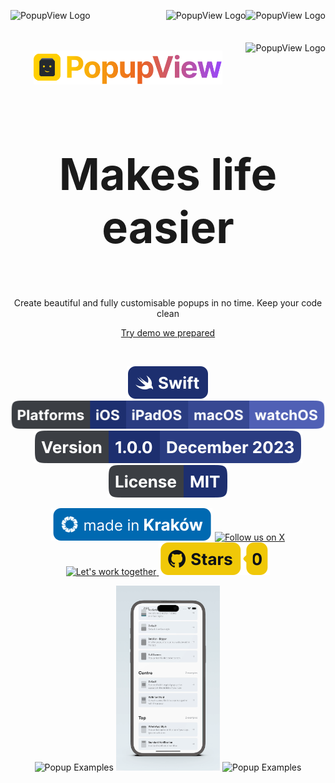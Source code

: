 <!-- Top Header -->
<p align="center">

<!-- Logo -->
<picture> 
    <source media="(prefers-color-scheme: dark)" srcset="https://github.com/Mijick/CalendarView/assets/23524947/7dc02fb7-c102-4190-9aee-135b286731ec">
    <source media="(prefers-color-scheme: light)" srcset="https://github.com/Mijick/CalendarView/assets/23524947/7dc02fb7-c102-4190-9aee-135b286731ec">        
    <img alt="PopupView Logo" src="https://github.com/Mijick/CalendarView/assets/23524947/7dc02fb7-c102-4190-9aee-135b286731ec" height="60px" align="left">
</picture>

<!-- Buttons -->
<picture> 
    <source media="(prefers-color-scheme: dark)" srcset="https://github.com/Mijick/CalendarView/assets/23524947/bb0e0415-9db8-4f1b-9e23-b9888169a49f">
    <source media="(prefers-color-scheme: light)" srcset="https://github.com/Mijick/CalendarView/assets/23524947/0d4d826c-bb72-49eb-8df7-a9a87b778269">
    <img alt="PopupView Logo" src="https://github.com/Mijick/CalendarView/assets/23524947/bb0e0415-9db8-4f1b-9e23-b9888169a49f" height="52px" align="right">
</picture>
<picture> 
    <source media="(prefers-color-scheme: dark)" srcset="https://github.com/Mijick/CalendarView/assets/23524947/958900fe-1429-4977-be13-228af2b5da79">
    <source media="(prefers-color-scheme: light)" srcset="https://github.com/Mijick/CalendarView/assets/23524947/0d4d826c-bb72-49eb-8df7-a9a87b778269">
    <img alt="PopupView Logo" src="https://github.com/Mijick/CalendarView/assets/23524947/958900fe-1429-4977-be13-228af2b5da79" height="52px" align="right">
</picture>
<picture> 
    <source media="(prefers-color-scheme: dark)" srcset="https://github.com/Mijick/CalendarView/assets/23524947/958900fe-1429-4977-be13-228af2b5da79">
    <source media="(prefers-color-scheme: light)" srcset="https://github.com/Mijick/CalendarView/assets/23524947/958900fe-1429-4977-be13-228af2b5da79">
    <img alt="PopupView Logo" src="https://github.com/Mijick/CalendarView/assets/23524947/958900fe-1429-4977-be13-228af2b5da79" height="52px" align="right">
</picture>

</p>

<br><br><br>

<p align="center">
      <picture> 
    <source media="(prefers-color-scheme: dark)" srcset="https://github.com/Mijick/CalendarView/assets/23524947/640574e5-3e74-4f0b-9a86-078a6325d79e">
    <source media="(prefers-color-scheme: light)" srcset="https://github.com/Mijick/CalendarView/assets/23524947/640574e5-3e74-4f0b-9a86-078a6325d79e">
    <img alt="PopupView Logo" src="https://github.com/Mijick/Assets/blob/main/PopupView/Logotype/On%20Dark.svg" width="60%"">
  </picture>
</p>

<h3 style="font-size: 5em" align="center">
    Makes life easier
</h3>

<p align="center">
    Create beautiful and fully customisable popups in no time. Keep your code clean
</p>

<p align="center">
    <a href="https://github.com/Mijick/PopupView-Demo" rel="nofollow">Try demo we prepared</a>
</p>

<br>




<p align="center">
    <img alt="SwiftUI logo" src="https://github.com/Mijick/Assets/blob/main/CalendarView/Labels/Language.svg"/>
    <img alt="Platforms: iOS, iPadOS, macOS, tvOS" src="https://github.com/Mijick/Assets/blob/main/CalendarView/Labels/Platforms.svg"/>
    <img alt="Current Version" src="https://github.com/Mijick/Assets/blob/main/CalendarView/Labels/Version.svg"/>
    <img alt="License: MIT" src="https://github.com/Mijick/Assets/blob/main/CalendarView/Labels/License.svg"/>
</p>

<p align="center">
    <img alt="Made in Kraków" src="https://github.com/Mijick/Assets/blob/main/CalendarView/Labels/Origin.svg"/>
    <a href="https://twitter.com/MijickTeam">
        <img alt="Follow us on X" src="https://github.com/Mijick/Assets/blob/main/CalendarView/Labels/X.svg"/>
    </a>
    <a href=mailto:team@mijick.com?subject=Hello>
        <img alt="Let's work together" src="https://github.com/Mijick/Assets/blob/main/CalendarView/Labels/Work%20with%20us.svg"/>
    </a>  
    <a href="https://github.com/Mijick/CalendarView/stargazers">
        <img alt="Stargazers" src="https://github.com/Mijick/Assets/blob/main/CalendarView/Labels/Stars.svg"/>
    </a>                                                                                                               
</p>

<p align="center">
    <img alt="Popup Examples" src="https://github.com/Mijick/Assets/blob/main/PopupView/GIFs/PopupView-Bottom.gif" width="33%"/>
    <img alt="Popup Examples" src="https://github.com/Mijick/Assets/blob/main/PopupView/GIFs/PopupView-Centre.gif" width="33%"/>
    <img alt="Popup Examples" src="https://github.com/Mijick/Assets/blob/main/PopupView/GIFs/PopupView-Top.gif" width="33%"/>
</p>

